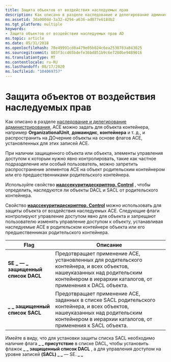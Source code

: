 ```yaml
---
title: Защита объектов от воздействия наследуемых прав
description: Как описано в разделе наследование и делегирование администрирования, ACE можно задать для объекта контейнера, например organizationalUnit, Домаинднс, контейнера и т. д., и распространить на дочерние объекты на основе флагов ACE, установленных для этих записей ACE.
ms.assetid: 3da000dd-3a32-4294-a636-ad077e618db2
ms.tgt_platform: multiple
keywords:
- Защита объектов от воздействия наследуемых прав AD
ms.topic: article
ms.date: 05/31/2018
ms.openlocfilehash: 78e49991cd8a479e05b024c6ea2538783a843025
ms.sourcegitcommit: 803f3ccd65bdefe36bd851b9c6e7280be9489016
ms.translationtype: MT
ms.contentlocale: ru-RU
ms.lasthandoff: 08/17/2020
ms.locfileid: "104069757"
---
```

# <a name="protecting-objects-from-the-effects-of-inherited-rights"></a>Защита объектов от воздействия наследуемых прав

Как описано в разделе [наследование и делегирование администрирования](inheritance-and-delegation-of-administration.md), ACE можно задать для объекта контейнера, например **OrganizationalUnit**, **домаинднс**, **контейнера** и т. д., и распространить на ДОчерние объекты на основе флагов ACE, установленных для этих записей ACE.

При наличии защищенного объекта или объекта, элементы управления доступом к которым нужно явно контролировать, такие как частное подразделение или особый пользователь, можно запретить распространение элементов ACE на объект родительским контейнером или его предшественниками родительского контейнера.

Используйте свойство [**иадссекуритидескриптор. Control**](/windows/desktop/ADSI/iadssecuritydescriptor-property-methods) , чтобы определить, наследуются ли объекты DACL и SACL от родительского контейнера.

Свойство [**иадссекуритидескриптор. Control**](/windows/desktop/ADSI/iadssecuritydescriptor-property-methods) можно использовать для защиты объекта от воздействия наследуемых ACE. Следующие флаги контролируют управление доступом явно для объекта и запрещают пользователю изменять управление доступом к объекту, устанавливая наследуемые ACE в родительском контейнере объекта или его предшественниках родительского контейнера.



| Flag                               | Описание                                                                                                                                                                     |
|------------------------------------|---------------------------------------------------------------------------------------------------------------------------------------------------------------------------------|
| **SE \_ — \_ защищенный список DACL**<br/> | Предотвращает применение ACE, установленных для родительского контейнера, и всех объектов, нашеуказанных над родительским контейнером в иерархии каталогов, от применения к DACL объекта.<br/> |
| **\_ \_ защищенный список SACL**<br/> | Предотвращает применение ACE, заданных в списке SACL родительского контейнера, и всех объектов, нашеуказанных над родительским контейнером в иерархии каталогов, от применения к SACL объекта.<br/> |



 

Имейте в виду, что для установки защиты списка SACL необходимо наличие флага **\_ \_ присутствие** в списке DACL, чтобы установить флажок **\_ \_ защищенный список DACL** , а для управления доступом на уровне записей **(SACL) \_ \_** — SE. **\_ \_**

 

